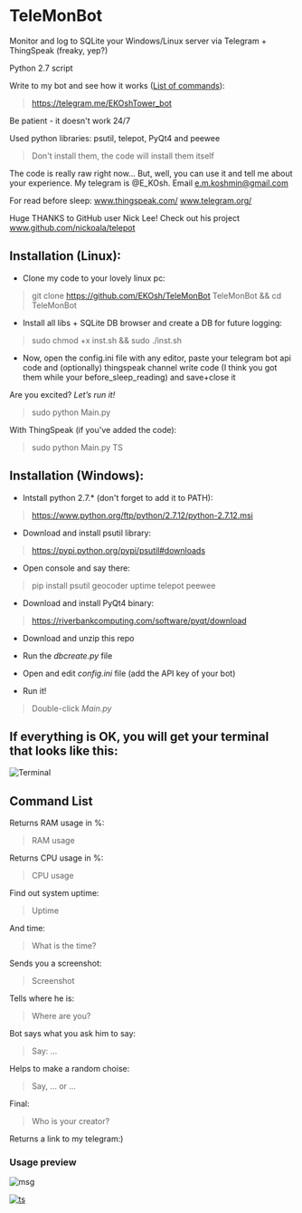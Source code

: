 ﻿# TeleMonBot
Monitor and log to SQLite your Windows/Linux server via Telegram + ThingSpeak (freaky, yep?)

Python 2.7 script

Write to my bot and see how it works ([List of commands](https://github.com/EKOsh/TeleMonBot/blob/master/README.md#command-list)):
> https://telegram.me/EKOshTower_bot

Be patient - it doesn't work 24/7

Used python libraries: psutil, telepot, PyQt4 and peewee
> Don't install them, the code will install them itself

The code is really raw right now... But, well, you can use it and tell me about your experience. My telegram is @E_KOsh. Email e.m.koshmin@gmail.com

For read before sleep: www.thingspeak.com/ www.telegram.org/ 

Huge THANKS to GitHub user Nick Lee! Check out his project www.github.com/nickoala/telepot


## Installation (Linux):

- Clone my code to your lovely linux pc:

> git clone https://github.com/EKOsh/TeleMonBot TeleMonBot && cd TeleMonBot

- Install all libs + SQLite DB browser and create a DB for future logging:

> sudo chmod +x inst.sh && sudo ./inst.sh

- Now, open the config.ini file with any editor, paste your telegram bot api code and (optionally) thingspeak channel write code (I think you got them while your before_sleep_reading) and save+close it

Are you excited? *Let’s run it!*

> sudo python Main.py

With ThingSpeak (if you've added the code):

> sudo python Main.py TS

## Installation (Windows):

- Intstall python 2.7.* (don't forget to add it to PATH):

> https://www.python.org/ftp/python/2.7.12/python-2.7.12.msi

- Download and install psutil library:

> https://pypi.python.org/pypi/psutil#downloads

- Open console and say there:

> pip install psutil geocoder uptime telepot peewee

- Download and install PyQt4 binary:

> https://riverbankcomputing.com/software/pyqt/download

- Download and unzip this repo

- Run the *dbcreate.py* file

- Open and edit *config.ini* file (add the API key of your bot)

- Run it!

> Double-click *Main.py*

## If everything is OK, you will get your terminal that looks like this:

![Terminal](https://github.com/EKOsh/TeleMonBot/blob/master/terminal.png)

## Command List

Returns RAM usage in %:
> RAM usage

Returns CPU usage in %:
> CPU usage

Find out system uptime:
> Uptime

And time:
> What is the time?

Sends you a screenshot:
> Screenshot

Tells where he is:
> Where are you?

Bot says what you ask him to say:
> Say: ...

Helps to make a random choise:
> Say, ... or ...

Final:
> Who is your creator?

Returns a link to my telegram:)

### Usage preview

![msg](https://github.com/EKOsh/TeleMonBot/blob/master/msg.jpg)

[![ts](https://github.com/EKOsh/TeleMonBot/blob/master/ts.jpg)](https://thingspeak.com/channels/112493)
